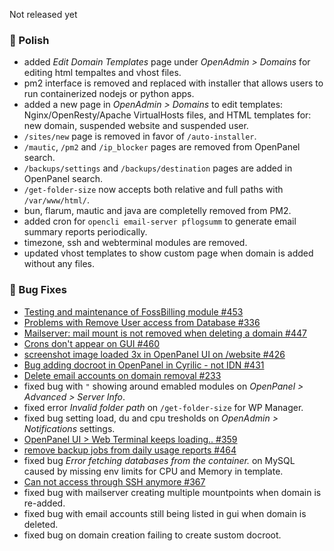 Not released yet

### 💅 Polish
- added *Edit Domain Templates* page under *OpenAdmin > Domains* for editing html tempaltes and vhost files.
- pm2 interface is removed and replaced with installer that allows users to run containerized nodejs or python apps.
- added a new page in *OpenAdmin > Domains* to edit templates: Nginx/OpenResty/Apache VirtualHosts files, and HTML templates for: new domain, suspended website and suspended user.
- `/sites/new` page is removed in favor of `/auto-installer`.
- `/mautic`, `/pm2` and `/ip_blocker` pages are removed from OpenPanel search.
- `/backups/settings` and `/backups/destination` pages are added in OpenPanel search.
- `/get-folder-size` now accepts both relative and full paths with `/var/www/html/`.
- bun, flarum, mautic and java are completelly removed from PM2.
- added cron for `opencli email-server pflogsumm` to generate email summary reports periodically.
- timezone, ssh and webterminal modules are removed.
- updated vhost templates to show custom page when domain is added without any files.

### 🐛 Bug Fixes
- [Testing and maintenance of FossBilling module #453](https://github.com/stefanpejcic/OpenPanel/issues/453)
- [Problems with Remove User access from Database #336](https://github.com/stefanpejcic/OpenPanel/issues/336)
- [Mailserver: mail mount is not removed when deleting a domain #447](https://github.com/stefanpejcic/OpenPanel/issues/447)
- [Crons don't appear on GUI #460](https://github.com/stefanpejcic/OpenPanel/issues/460)
- [screenshot image loaded 3x in OpenPanel UI on /website #426](https://github.com/stefanpejcic/OpenPanel/issues/426)
- [Bug adding docroot in OpenPanel in Cyrilic - not IDN #431](https://github.com/stefanpejcic/OpenPanel/issues/431)
- [Delete email accounts on domain removal #233](https://github.com/stefanpejcic/OpenPanel/issues/233)
- fixed bug with `"` showing around emabled modules on *OpenPanel > Advanced > Server Info*.
- fixed error *Invalid folder path* on `/get-folder-size` for WP Manager.
- fixed bug setting load, du and cpu tresholds on *OpenAdmin > Notifications* settings.
- [OpenPanel UI > Web Terminal keeps loading.. #359](https://github.com/stefanpejcic/OpenPanel/issues/359)
- [remove backup jobs from daily usage reports #464](https://github.com/stefanpejcic/OpenPanel/issues/464)
- fixed bug *Error fetching databases from the container.* on MySQL caused by missing env limits for CPU and Memory in template.
- [Can not access through SSH anymore #367](https://github.com/stefanpejcic/OpenPanel/issues/367)
- fixed bug with mailserver creating multiple mountpoints when domain is re-added.
- fixed bug with email accounts still being listed in gui when domain is deleted.
- fixed bug on domain creation failing to create sustom docroot.

